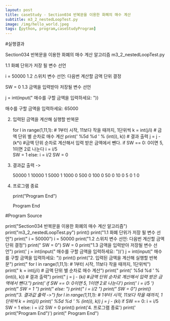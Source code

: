 ```yaml
---
layout: post
title: caseStudy - Section034 반복문을 이용한 화폐의 매수 계산
subtitle: m3_2_nestedLoopTest.py
image: /img/hello_world.jpeg
tags: [python, program,caseStudyProgram]
---
```


#실행결과

Section034 반복문을 이용한 화폐의 매수 계산 알고리즘
m3_2_nestedLoopTest.py

1.1 화폐 단위가 저장 될 변수 선언

   i = 50000
1.2 스위치 변수 선언: 다음번 계산할 금액 단위 결정

   SW = 0
1.3 금액을 입력받아 저장될 변수 선언

   j = int(input("   매수를 구할 금액을 입력하세요: "))

   매수를 구할 금액을 입력하세요: 65000

2. 입력된 금액을 계산해 실행할 반복문

   for l in range(1,11,1): # 1부터 시작, 11보다 작을 때까지, 1단위씩
       k = int(j/i) # 금액 단위 별 순차로 매수 계산
       print('   %5d %d ' % (int(i), k)) # 결과 출력
       j = j - (k*i) #금액 단위 순차로 계산해서 입력 받은 금액에서 뺀다.
       if SW == 0:  0이면 5, 1이면 2로 나눈다
          i = i/5  
          SW = 1
       else:
          i = i/2
          SW = 0

3. 결과값 출력 ->

   50000 1
   10000 1
    5000 1
    1000 0
     500 0
     100 0
      50 0
      10 0
       5 0
       1 0

4. 프로그램 종료

   print("Program End")

   Program End

#Program Source

print("Section034 반복문을 이용한 화폐의 매수 계산 알고리즘")
print("m3_2_nestedLoopTest.py")
print()
print("1.1 화폐 단위가 저장 될 변수 선언")
print("   i = 50000")
i = 50000
print("1.2 스위치 변수 선언: 다음번 계산할 금액 단위 결정")
print("   SW = 0")
SW = 0
print("1.3 금액을 입력받아 저장될 변수 선언")
print('   j = int(input("   매수를 구할 금액을 입력하세요: "))')
j = int(input("   매수를 구할 금액을 입력하세요: "))
print()
print("2. 입력된 금액을 계산해 실행할 반복문")
print("   for l in range(1,11,1): # 1부터 시작, 11보다 작을 때까지, 1단위씩")
print("       k = int(j/i) # 금액 단위 별 순차로 매수 계산")
print("       print('   %5d %d ' % (int(i), k)) # 결과 출력")
print("       j = j - (k*i) #금액 단위 순차로 계산해서 입력 받은 금액에서 뺀다.")
print('       if SW == 0:  0이면 5, 1이면 2로 나눈다')
print('          i = i/5  ')
print("          SW = 1 ")
print("       else: ")
print("          i = i/2 ")
print("          SW = 0")
print()
print("3. 결과값 출력 ->")
for l in range(1,11,1): # 1부터 시작, 11보다 작을 때까지, 1단위씩
    k = int(j/i)
    print('   %5d %d ' % (int(i), k))
    j = j - (k*i)
    if SW == 0:
        i = i/5
        SW = 1
    else:
        i = i/2
        SW = 0
print()
print('4. 프로그램 종료')
print('   print("Program End")')
print("   Program End")
